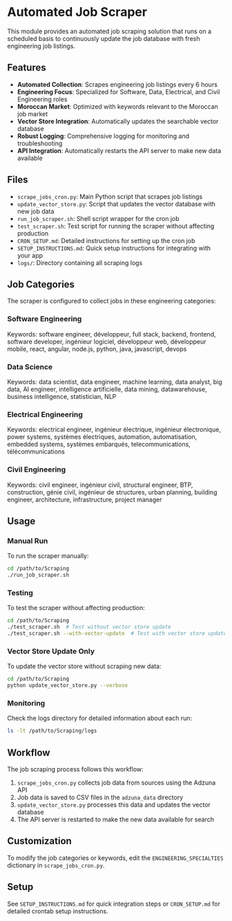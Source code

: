 # Automated Job Scraper

This module provides an automated job scraping solution that runs on a scheduled basis to continuously update the job database with fresh engineering job listings.

## Features

- **Automated Collection**: Scrapes engineering job listings every 6 hours
- **Engineering Focus**: Specialized for Software, Data, Electrical, and Civil Engineering roles
- **Moroccan Market**: Optimized with keywords relevant to the Moroccan job market
- **Vector Store Integration**: Automatically updates the searchable vector database
- **Robust Logging**: Comprehensive logging for monitoring and troubleshooting
- **API Integration**: Automatically restarts the API server to make new data available

## Files

- `scrape_jobs_cron.py`: Main Python script that scrapes job listings
- `update_vector_store.py`: Script that updates the vector database with new job data
- `run_job_scraper.sh`: Shell script wrapper for the cron job
- `test_scraper.sh`: Test script for running the scraper without affecting production
- `CRON_SETUP.md`: Detailed instructions for setting up the cron job
- `SETUP_INSTRUCTIONS.md`: Quick setup instructions for integrating with your app
- `logs/`: Directory containing all scraping logs

## Job Categories

The scraper is configured to collect jobs in these engineering categories:

### Software Engineering
Keywords: software engineer, développeur, full stack, backend, frontend, 
software developer, ingénieur logiciel, développeur web, développeur mobile,
react, angular, node.js, python, java, javascript, devops

### Data Science
Keywords: data scientist, data engineer, machine learning, data analyst,
big data, AI engineer, intelligence artificielle, data mining,
datawarehouse, business intelligence, statistician, NLP

### Electrical Engineering
Keywords: electrical engineer, ingénieur électrique, ingénieur électronique,
power systems, systèmes électriques, automation, automatisation,
embedded systems, systèmes embarqués, telecommunications, télécommunications

### Civil Engineering
Keywords: civil engineer, ingénieur civil, structural engineer, BTP,
construction, génie civil, ingénieur de structures, urban planning,
building engineer, architecture, infrastructure, project manager

## Usage

### Manual Run

To run the scraper manually:

```bash
cd /path/to/Scraping
./run_job_scraper.sh
```

### Testing

To test the scraper without affecting production:

```bash
cd /path/to/Scraping
./test_scraper.sh  # Test without vector store update
./test_scraper.sh --with-vector-update  # Test with vector store update
```

### Vector Store Update Only

To update the vector store without scraping new data:

```bash
cd /path/to/Scraping
python update_vector_store.py --verbose
```

### Monitoring

Check the logs directory for detailed information about each run:

```bash
ls -lt /path/to/Scraping/logs
```

## Workflow

The job scraping process follows this workflow:

1. `scrape_jobs_cron.py` collects job data from sources using the Adzuna API
2. Job data is saved to CSV files in the `adzuna_data` directory
3. `update_vector_store.py` processes this data and updates the vector database
4. The API server is restarted to make the new data available for search

## Customization

To modify the job categories or keywords, edit the `ENGINEERING_SPECIALTIES` dictionary in `scrape_jobs_cron.py`.

## Setup

See `SETUP_INSTRUCTIONS.md` for quick integration steps or `CRON_SETUP.md` for detailed crontab setup instructions. 